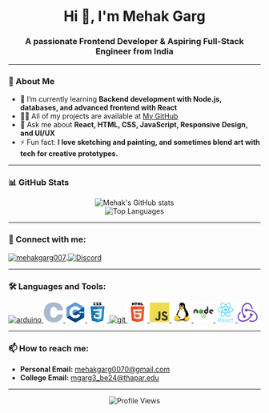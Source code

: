 <h1 align="center">Hi 👋, I'm Mehak Garg</h1>
<h3 align="center">A passionate Frontend Developer & Aspiring Full-Stack Engineer from India</h3>

---

### 🚀 About Me  
- 🌱 I’m currently learning **Backend development with Node.js, databases, and advanced frontend with React**  
- 👨‍💻 All of my projects are available at [My GitHub](https://github.com/Mehak1314)  
- 💬 Ask me about **React, HTML, CSS, JavaScript, Responsive Design, and UI/UX**  
- ⚡ Fun fact: **I love sketching and painting, and sometimes blend art with tech for creative prototypes.**  

---

### 📊 GitHub Stats
<div align="center">
  
![Mehak's GitHub stats](https://github-readme-stats.vercel.app/api?username=Mehak1314&show_icons=true&hide_border=true&theme=radical)  
![Top Languages](https://github-readme-stats.vercel.app/api/top-langs/?username=Mehak1314&layout=compact&hide_border=true&theme=radical)  

</div>

---

### 🔗 Connect with me:
<p align="left">
<a href="https://linkedin.com/in/mehakgarg007" target="blank">
<img align="center" src="https://raw.githubusercontent.com/rahuldkjain/github-profile-readme-generator/master/src/images/icons/Social/linked-in-alt.svg" alt="mehakgarg007" height="30" width="40" />
</a>
<a href="https://discord.com/users/1386965159620251648" target="_blank">
<img align="center" src="https://raw.githubusercontent.com/rahuldkjain/github-profile-readme-generator/master/src/images/icons/Social/discord.svg" alt="Discord" height="30" width="40" />
</a>
</p>

---

### 🛠️ Languages and Tools:
<p align="left"> 
<a href="https://www.arduino.cc/" target="_blank"> <img src="https://cdn.worldvectorlogo.com/logos/arduino-1.svg" alt="arduino" width="40" height="40"/> </a> 
<a href="https://www.cprogramming.com/" target="_blank"> <img src="https://raw.githubusercontent.com/devicons/devicon/master/icons/c/c-original.svg" alt="c" width="40" height="40"/> </a> 
<a href="https://www.w3schools.com/cpp/" target="_blank"> <img src="https://raw.githubusercontent.com/devicons/devicon/master/icons/cplusplus/cplusplus-original.svg" alt="cplusplus" width="40" height="40"/> </a> 
<a href="https://www.w3schools.com/css/" target="_blank"> <img src="https://raw.githubusercontent.com/devicons/devicon/master/icons/css3/css3-original-wordmark.svg" alt="css3" width="40" height="40"/> </a> 
<a href="https://git-scm.com/" target="_blank"> <img src="https://www.vectorlogo.zone/logos/git-scm/git-scm-icon.svg" alt="git" width="40" height="40"/> </a> 
<a href="https://www.w3.org/html/" target="_blank"> <img src="https://raw.githubusercontent.com/devicons/devicon/master/icons/html5/html5-original-wordmark.svg" alt="html5" width="40" height="40"/> </a> 
<a href="https://developer.mozilla.org/en-US/docs/Web/JavaScript" target="_blank"> <img src="https://raw.githubusercontent.com/devicons/devicon/master/icons/javascript/javascript-original.svg" alt="javascript" width="40" height="40"/> </a> 
<a href="https://www.linux.org/" target="_blank"> <img src="https://raw.githubusercontent.com/devicons/devicon/master/icons/linux/linux-original.svg" alt="linux" width="40" height="40"/> </a> 
<a href="https://nodejs.org" target="_blank"> <img src="https://raw.githubusercontent.com/devicons/devicon/master/icons/nodejs/nodejs-original-wordmark.svg" alt="nodejs" width="40" height="40"/> </a> 
<a href="https://reactjs.org/" target="_blank"> <img src="https://raw.githubusercontent.com/devicons/devicon/master/icons/react/react-original-wordmark.svg" alt="react" width="40" height="40"/> </a> 
<a href="https://redux.js.org" target="_blank"> <img src="https://raw.githubusercontent.com/devicons/devicon/master/icons/redux/redux-original.svg" alt="redux" width="40" height="40"/> </a> 
</p>

---

### 📫 How to reach me:
- **Personal Email:** mehakgarg0070@gmail.com  
- **College Email:** mgarg3_be24@thapar.edu  

---

<p align="center">
  <img src="https://komarev.com/ghpvc/?username=Mehak1314&label=Profile%20views&color=0e75b6&style=flat" alt="Profile Views"/>
</p> 

